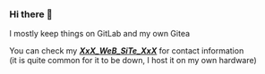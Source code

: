 ### Hi there 👋

I mostly keep things on GitLab and my own Gitea  

You can check my [***XxX_WeB_SiTe_XxX***](https://nasrally.xyz) for contact information  
(it is quite common for it to be down, I host it on my own hardware)
